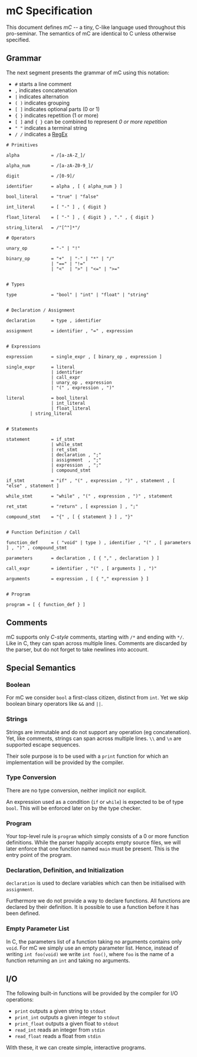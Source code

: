 # mC Specification

This document defines *mC* -- a tiny, C-like language used throughout this pro-seminar.
The semantics of mC are identical to C unless otherwise specified.

## Grammar

The next segment presents the grammar of mC using this notation:

- `#` starts a line comment
- `,` indicates concatenation
- `|` indicates alternation
- `( )` indicates grouping
- `[ ]` indicates optional parts (0 or 1)
- `{ }` indicates repetition (1 or more)
- `[ ]` and `{ }` can be combined to represent *0 or more repetition*
- `" "` indicates a terminal string
- `/ /` indicates a [RegEx]

[RegEx]: <https://www.regular-expressions.info/>

```
# Primitives

alpha            = /[a-zA-Z_]/

alpha_num        = /[a-zA-Z0-9_]/

digit            = /[0-9]/

identifier       = alpha , [ { alpha_num } ]

bool_literal     = "true" | "false"

int_literal      = [ "-" ] , { digit }

float_literal    = [ "-" ] , { digit } , "." , { digit }

string_literal   = /"[^"]*"/

# Operators

unary_op         = "-" | "!"

binary_op        = "+"  | "-" | "*" | "/"
                 | "==" | "!="
                 | "<"  | ">" | "<=" | ">="


# Types

type             = "bool" | "int" | "float" | "string"


# Declaration / Assignment

declaration      = type , identifier

assignment       = identifier , "=" , expression


# Expressions

expression       = single_expr , [ binary_op , expression ]

single_expr      = literal
                 | identifier
                 | call_expr
                 | unary_op , expression
                 | "(" , expression , ")"

literal          = bool_literal
                 | int_literal
                 | float_literal
		 | string_literal


# Statements

statement        = if_stmt
                 | while_stmt
                 | ret_stmt
                 | declaration , ";"
                 | assignment  , ";"
                 | expression  , ";"
                 | compound_stmt

if_stmt          = "if" , "(" , expression , ")" , statement , [ "else" , statement ]

while_stmt       = "while" , "(" , expression , ")" , statement

ret_stmt         = "return" , [ expression ] , ";"

compound_stmt    = "{" , [ { statement } ] , "}"


# Function Definition / Call

function_def     = ( "void" | type ) , identifier , "(" , [ parameters ] , ")" , compound_stmt

parameters       = declaration , [ { "," , declaration } ]

call_expr        = identifier , "(" , [ arguments ] , ")"

arguments        = expression , [ { "," expression } ]


# Program

program = [ { function_def } ]
```

## Comments

mC supports only *C-style* comments, starting with `/*` and ending with `*/`.
Like in C, they can span across multiple lines.
Comments are discarded by the parser, but do not forget to take newlines into account.

## Special Semantics

### Boolean

For mC we consider `bool` a first-class citizen, distinct from `int`.
Yet we skip boolean binary operators like `&&` and `||`.

### Strings

Strings are immutable and do not support any operation (eg concatenation).
Yet, like comments, strings can span across multiple lines.
`\\` and `\n` are supported escape sequences.

Their sole purpose is to be used with a `print` function for which an implementation will be provided by the compiler.

### Type Conversion

There are no type conversion, neither implicit nor explicit.

An expression used as a condition (`if` or `while`) is expected to be of type `bool`.
This will be enforced later on by the type checker.

### Program

Your top-level rule is `program` which simply consists of a 0 or more function definitions.
While the parser happily accepts empty source files, we will later enforce that one function named `main` must be present.
This is the entry point of the program.

### Declaration, Definition, and Initialization

`declaration` is used to declare variables which can then be initialised with `assignment`.

Furthermore we do not provide a way to declare functions.
All functions are declared by their definition.
It is possible to use a function before it has been defined.

### Empty Parameter List

In C, the parameters list of a function taking no arguments contains only `void`.
For mC we simply use an empty parameter list.
Hence, instead of writing `int foo(void)` we write `int foo()`, where `foo` is the name of a function returning an `int` and taking no arguments.

## I/O

The following built-in functions will be provided by the compiler for I/O operations:

- `print`       outputs a given string to `stdout`
- `print_int`   outputs a given integer to `stdout`
- `print_float` outputs a given float to `stdout`
- `read_int`    reads an integer from `stdin`
- `read_float`  reads a float from `stdin`

With these, it we can create simple, interactive programs.

